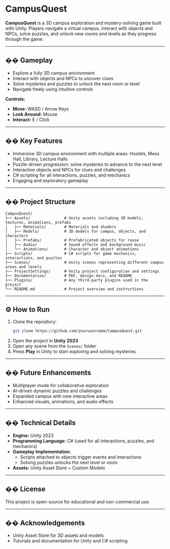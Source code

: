# CampusQuest

**CampusQuest** is a 3D campus exploration and mystery-solving game built with Unity. Players navigate a virtual campus, interact with objects and NPCs, solve puzzles, and unlock new rooms and levels as they progress through the game.

---

## �� Gameplay

- Explore a fully 3D campus environment  
- Interact with objects and NPCs to uncover clues  
- Solve mysteries and puzzles to unlock the next room or level  
- Navigate freely using intuitive controls  

**Controls:**  
- **Move:** WASD / Arrow Keys  
- **Look Around:** Mouse  
- **Interact:** E / Click  

---

## �� Key Features

- Immersive 3D campus environment with multiple areas: Hostels, Mess Hall, Library, Lecture Halls  
- Puzzle-driven progression: solve mysteries to advance to the next level  
- Interactive objects and NPCs for clues and challenges  
- C# scripting for all interactions, puzzles, and mechanics  
- Engaging and exploratory gameplay  

---

## �� Project Structure

```
CampusQuest/
├── Assets/               # Unity assets including 3D models, textures, animations, prefabs
│   ├── Materials/        # Materials and shaders
│   ├── Models/           # 3D models for campus, objects, and characters
│   ├── Prefabs/          # Prefabricated objects for reuse
│   ├── Audio/            # Sound effects and background music
│   └── Animations/       # Character and object animations
├── Scripts/              # C# scripts for game mechanics, interactions, and puzzles
├── Scenes/               # Unity scenes representing different campus areas and levels
├── ProjectSettings/      # Unity project configuration and settings
├── Documentation/        # PDF, design docs, and README
├── Plugins/              # Any third-party plugins used in the project
└── README.md             # Project overview and instructions
```

---

## ⚙️ How to Run

1. Clone the repository:
   ```bash
   git clone https://github.com/yourusername/CampusQuest.git
   ```
2. Open the project in **Unity 2023**  
3. Open any scene from the `Scenes/` folder  
4. Press **Play** in Unity to start exploring and solving mysteries  

---

## �� Future Enhancements

- Multiplayer mode for collaborative exploration  
- AI-driven dynamic puzzles and challenges  
- Expanded campus with new interactive areas  
- Enhanced visuals, animations, and audio effects  

---

## �� Technical Details

- **Engine:** Unity 2023  
- **Programming Language:** C# (used for all interactions, puzzles, and mechanics)  
- **Gameplay Implementation:**  
  - Scripts attached to objects trigger events and interactions  
  - Solving puzzles unlocks the next level or room  
- **Assets:** Unity Asset Store + Custom Models  

---

## �� License

This project is open-source for educational and non-commercial use.  

---

## �� Acknowledgements

- Unity Asset Store for 3D assets and models  
- Tutorials and documentation for Unity and C# scripting
